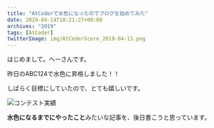 ```yaml
---
title: "AtCoderで水色になったのでブログを始めてみた"
date: 2019-04-14T18:21:27+09:00
archives: "2019"
tags: [AtCoder]
twitterImage: img/AtCoderScore_2019-04-13.png
---
```

はじめまして。へーさんです。

昨日のABC124で水色に昇格しました！！
<!--more-->
しばらく目標にしていたので、とても嬉しいです。

![コンテスト実績](/blog/img/AtCoderScore_2019-04-13.png)

**水色になるまでにやったこと**みたいな記事を、後日書こうと思っています。
